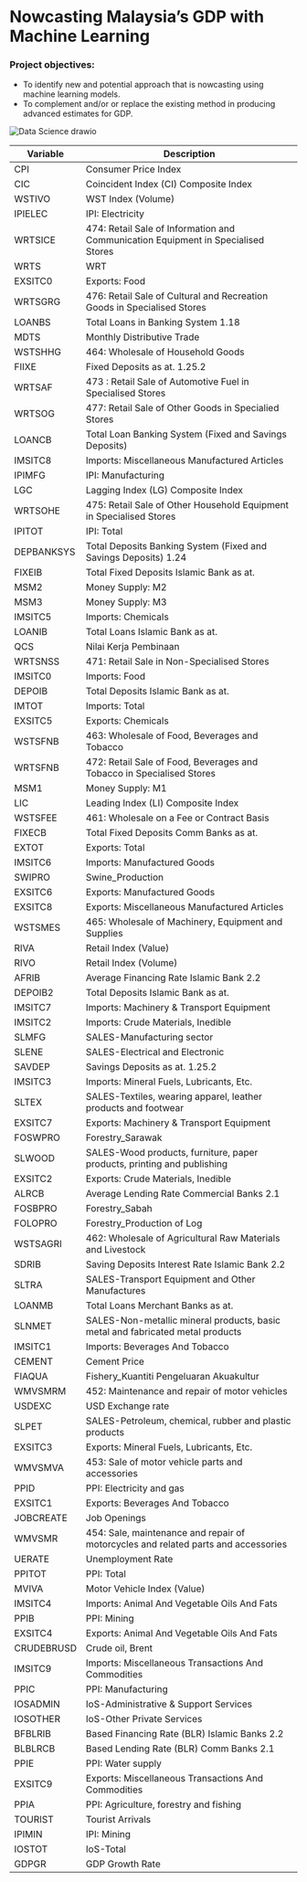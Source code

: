 # Nowcasting Malaysia’s GDP with Machine Learning

### Project objectives: 
* To identify new and potential approach that is nowcasting using machine learning models.
* To complement and/or or replace the existing method in producing advanced estimates for GDP.

![Data Science drawio](https://user-images.githubusercontent.com/58675575/175885248-d361e44d-72b3-40f6-9f15-90f4b02e9d8b.png)

| Variable | Description |
| ------------- | ------------- |
| CPI  | Consumer Price Index |
| CIC  | Coincident Index (CI) Composite Index  |
|WSTIVO | WST Index (Volume) |
|IPIELEC | IPI: Electricity |
|WRTSICE	|474: Retail Sale of Information and Communication Equipment in Specialised Stores|
|WRTS	|WRT|
|EXSITC0|	Exports: Food|
|WRTSGRG	|476: Retail Sale of Cultural and Recreation Goods in Specialised Stores|
|LOANBS	|Total Loans in Banking System 1.18|
|MDTS|	Monthly Distributive Trade|
|WSTSHHG|	464: Wholesale of Household Goods|
|FIIXE|	Fixed Deposits as at. 1.25.2
|WRTSAF|	473 : Retail Sale of Automotive Fuel in Specialised Stores
|WRTSOG|	477: Retail Sale of Other Goods in Specialied Stores
|LOANCB|	Total Loan Banking System (Fixed and Savings Deposits) 
|IMSITC8|	Imports: Miscellaneous Manufactured Articles
|IPIMFG|	IPI: Manufacturing
|LGC|	Lagging Index (LG) Composite Index
|WRTSOHE|	475: Retail Sale of Other Household Equipment in Specialised Stores
|IPITOT|	IPI: Total
|DEPBANKSYS|	Total Deposits Banking System (Fixed and Savings Deposits) 1.24
|FIXEIB|	Total Fixed Deposits Islamic Bank as at.
|MSM2|	Money Supply: M2
|MSM3|	Money Supply: M3
|IMSITC5|	Imports: Chemicals
|LOANIB|	Total Loans Islamic Bank as at.
|QCS|	Nilai Kerja Pembinaan
|WRTSNSS|	471: Retail Sale in Non-Specialised Stores
|IMSITC0|	Imports: Food
|DEPOIB|	Total Deposits Islamic Bank as at.
|IMTOT|	Imports: Total
|EXSITC5|	Exports: Chemicals
|WSTSFNB|	463: Wholesale of Food, Beverages and Tobacco
|WRTSFNB|	472: Retail Sale of Food, Beverages and Tobacco in Specialised Stores
|MSM1|	Money Supply: M1
|LIC|	Leading Index (LI) Composite Index
|WSTSFEE|	461: Wholesale on a Fee or Contract Basis
|FIXECB|	Total Fixed Deposits Comm Banks as at.
|EXTOT|	Exports: Total
|IMSITC6|	Imports: Manufactured Goods
|SWIPRO|	Swine_Production
|EXSITC6|	Exports: Manufactured Goods
|EXSITC8|	Exports: Miscellaneous Manufactured Articles
|WSTSMES|	465: Wholesale of Machinery, Equipment and Supplies
|RIVA|	Retail Index (Value)
|RIVO|	Retail Index (Volume)
|AFRIB|	Average Financing Rate Islamic Bank 2.2
|DEPOIB2|	Total Deposits Islamic Bank as at.
|IMSITC7|	Imports: Machinery & Transport Equipment
|IMSITC2|	Imports: Crude Materials, Inedible
|SLMFG|	SALES-Manufacturing sector
|SLENE|	SALES-Electrical and Electronic
|SAVDEP|	Savings Deposits as at. 1.25.2
|IMSITC3|	Imports: Mineral Fuels, Lubricants, Etc.
|SLTEX|	SALES-Textiles, wearing apparel, leather products and footwear
|EXSITC7|	Exports: Machinery & Transport Equipment
|FOSWPRO|	Forestry_Sarawak
|SLWOOD|	SALES-Wood products, furniture, paper products, printing and publishing
|EXSITC2|	Exports: Crude Materials, Inedible
|ALRCB|	Average Lending Rate Commercial  Banks 2.1
|FOSBPRO|	Forestry_Sabah
|FOLOPRO|	Forestry_Production of Log 
|WSTSAGRI|	462: Wholesale of Agricultural Raw Materials and Livestock
|SDRIB|	Saving Deposits Interest Rate Islamic Bank 2.2
|SLTRA|	SALES-Transport Equipment and Other Manufactures
|LOANMB|	Total Loans Merchant Banks as at.
|SLNMET|	SALES-Non-metallic mineral products, basic metal and fabricated metal products
|IMSITC1|	Imports: Beverages And Tobacco
|CEMENT|	Cement Price 
|FIAQUA|	Fishery_Kuantiti Pengeluaran Akuakultur 
|WMVSMRM|	452: Maintenance and repair of motor vehicles
|USDEXC|	USD Exchange rate
|SLPET|	SALES-Petroleum, chemical, rubber and plastic products
|EXSITC3|	Exports: Mineral Fuels, Lubricants, Etc.
|WMVSMVA|	453: Sale of motor vehicle parts and accessories
|PPID|	PPI: Electricity and gas
|EXSITC1|	Exports: Beverages And Tobacco
|JOBCREATE|	Job Openings
|WMVSMR|	454: Sale, maintenance and repair of motorcycles and related parts and accessories
|UERATE|	Unemployment Rate
|PPITOT|	PPI: Total
|MVIVA|	Motor Vehicle Index (Value)
|IMSITC4|	Imports: Animal And Vegetable Oils And Fats
|PPIB|	PPI: Mining 
|EXSITC4|	Exports: Animal And Vegetable Oils And Fats
|CRUDEBRUSD|	Crude oil, Brent
|IMSITC9|	Imports: Miscellaneous Transactions And Commodities
|PPIC|	PPI: Manufacturing
|IOSADMIN|	IoS-Administrative & Support Services
|IOSOTHER|	IoS-Other Private Services
|BFBLRIB|	Based Financing Rate (BLR) Islamic Banks 2.2
|BLBLRCB|	Based Lending Rate (BLR) Comm Banks 2.1
|PPIE|	PPI: Water supply
|EXSITC9|	Exports: Miscellaneous Transactions And Commodities
|PPIA|	PPI: Agriculture, forestry and fishing
|TOURIST|	Tourist Arrivals
|IPIMIN|	IPI: Mining
|IOSTOT|	IoS-Total
|GDPGR|	GDP Growth Rate

